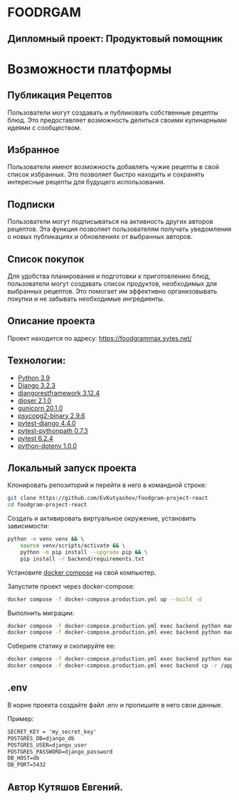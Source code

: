 # FOODRGAM
## Дипломный проект: Продуктовый помощник


# Возможности платформы

## Публикация Рецептов
Пользователи могут создавать и публиковать собственные рецепты блюд. Это предоставляет возможность делиться своими кулинарными идеями с сообществом.

## Избранное
Пользователи имеют возможность добавлять чужие рецепты в свой список избранных. Это позволяет быстро находить и сохранять интересные рецепты для будущего использования.

## Подписки
Пользователи могут подписываться на активность других авторов рецептов. Эта функция позволяет пользователям получать уведомления о новых публикациях и обновлениях от выбранных авторов.

## Список покупок
Для удобства планирования и подготовки к приготовлению блюд, пользователи могут создавать список продуктов, необходимых для выбранных рецептов. Это помогает им эффективно организовывать покупки и не забывать необходимые ингредиенты.



## **Описание проекта**

Проект находится по адресу: https://foodgrammax.sytes.net/

## **Технологии:**

* [Python 3.9](https://www.python.org/downloads/)
* [Django 3.2.3](https://www.djangoproject.com/download/)
* [djangorestframework 3.12.4](https://pypi.org/project/djangorestframework/#files)
* [djoser 2.1.0](https://pypi.org/project/djoser/#files)
* [gunicorn 20.1.0](https://pypi.org/project/gunicorn/20.1.0/)
* [psycopg2-binary 2.9.6](https://pypi.org/project/psycopg2-binary/#files)
* [pytest-django 4.4.0](https://pypi.org/project/pytest-django/)
* [pytest-pythonpath 0.7.3](https://pypi.org/project/pytest-pythonpath/)
* [pytest 6.2.4](https://pypi.org/project/pytest/)
* [python-dotenv 1.0.0](https://pypi.org/project/python-dotenv/)

## Локальный запуск проекта

Клонировать репозиторий и перейти в него в командной строке:

```bash
git clone https://github.com/EvKutyashov/foodgram-project-react
cd foodgram-project-react
```

Cоздать и активировать виртуальное окружение, установить зависимости:

```bash
python -m venv venv && \ 
    source venv/scripts/activate && \
    python -m pip install --upgrade pip && \
    pip install -r backend/requirements.txt
```

Установите [docker compose](https://www.docker.com/) на свой компьютер.

Запустите проект через docker-compose:

```bash
docker compose -f docker-compose.production.yml up --build -d
```

Выполнить миграции:

```bash
docker compose -f docker-compose.production.yml exec backend python manage.py makemigrations
docker compose -f docker-compose.production.yml exec backend python manage.py migrate
```

Соберите статику и скопируйте ее:

```bash
docker compose -f docker-compose.production.yml exec backend python manage.py collectstatic  && \
docker compose -f docker-compose.production.yml exec backend cp -r /app/static_backend/. /backend_static/
```

## .env

В корне проекта создайте файл .env и пропишите в него свои данные.

Пример:

```apache
SECRET_KEY = 'my_secret_key'
POSTGRES_DB=django_db
POSTGRES_USER=django_user
POSTGRES_PASSWORD=django_password
DB_HOST=db
DB_PORT=5432
```
## Автор Кутяшов Евгений.
